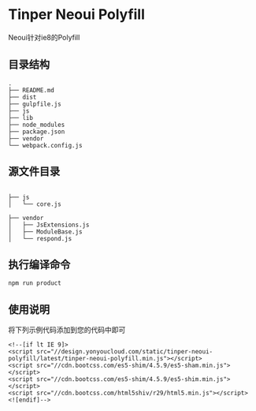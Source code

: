 # Tinper Neoui Polyfill
Neoui针对ie8的Polyfill

## 目录结构

```
.
├── README.md
├── dist
├── gulpfile.js
├── js
├── lib
├── node_modules
├── package.json
├── vendor
└── webpack.config.js

```

## 源文件目录

```

├── js
│   └── core.js

├── vendor
│   ├── JsExtensions.js
│   ├── ModuleBase.js
│   └── respond.js

```


## 执行编译命令

```
npm run product
```

## 使用说明
将下列示例代码添加到您的代码中即可
```
<!--[if lt IE 9]>
<script src="//design.yonyoucloud.com/static/tinper-neoui-polyfill/latest/tinper-neoui-polyfill.min.js"></script>
<script src="//cdn.bootcss.com/es5-shim/4.5.9/es5-sham.min.js"></script>
<script src="//cdn.bootcss.com/es5-shim/4.5.9/es5-shim.min.js"></script>
<script src="//cdn.bootcss.com/html5shiv/r29/html5.min.js"></script>
<![endif]-->
```
